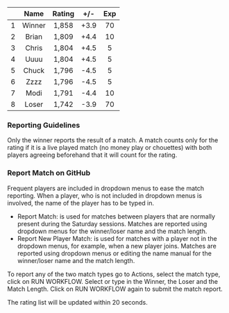 | |Name|Rating|+/-|Exp|
|-|:--:|:----:|:-:|:-:|
|1|Winner|1,858|+3.9|70|
|2|Brian|1,809|+4.4|10|
|3|Chris|1,804|+4.5|5|
|4|Uuuu|1,804|+4.5|5|
|5|Chuck|1,796|-4.5|5|
|6|Zzzz|1,796|-4.5|5|
|7|Modi|1,791|-4.4|10|
|8|Loser|1,742|-3.9|70|


### Reporting Guidelines

Only the winner reports the result of a match.
A match counts only for the rating if it is a live played match (no money play or chouettes)
with both players agreeing beforehand that it will count for the rating.


### Report Match on GitHub

Frequent players are included in dropdown menus to ease the match reporting.
When a player, who is not included in dropdown menus is involved, the name of the player has to be typed in.

- Report Match:  is used for matches between players that are normally present during the Saturday sessions.
  Matches are reported using dropdown menus for the winner/loser name and the match length.
- Report New Player Match:  is used for matches with a player not in the dropdown menus, for example, when a new player joins.
  Matches are reported using dropdown menus or editing the name manual for the winner/loser name and the match length.

To report any of the two match types go to Actions, select the match type, click on RUN WORKFLOW.
Select or type in the Winner, the Loser and the Match Length.
Click on RUN WORKFLOW again to submit the match report.

The rating list will be updated within 20 seconds.
